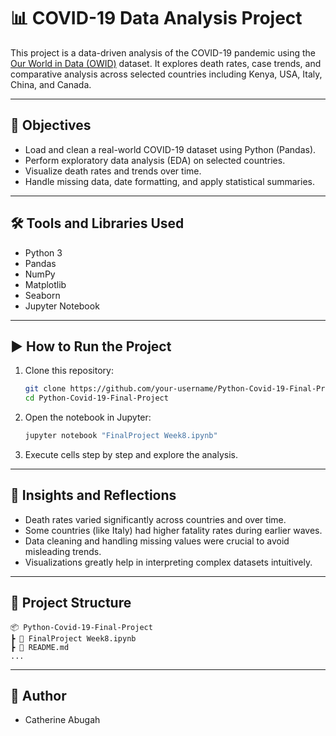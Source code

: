 
# 📊 COVID-19 Data Analysis Project

This project is a data-driven analysis of the COVID-19 pandemic using the [Our World in Data (OWID)](https://ourworldindata.org/coronavirus) dataset. It explores death rates, case trends, and comparative analysis across selected countries including Kenya, USA, Italy, China, and Canada.

---

## 🎯 Objectives

- Load and clean a real-world COVID-19 dataset using Python (Pandas).
- Perform exploratory data analysis (EDA) on selected countries.
- Visualize death rates and trends over time.
- Handle missing data, date formatting, and apply statistical summaries.

---

## 🛠️ Tools and Libraries Used

- Python 3
- Pandas
- NumPy
- Matplotlib
- Seaborn
- Jupyter Notebook

---

## ▶️ How to Run the Project

1. Clone this repository:
   ```bash
   git clone https://github.com/your-username/Python-Covid-19-Final-Project.git
   cd Python-Covid-19-Final-Project
   ```

2. Open the notebook in Jupyter:
   ```bash
   jupyter notebook "FinalProject Week8.ipynb"
   ```

3. Execute cells step by step and explore the analysis.

---

## 🧠 Insights and Reflections

- Death rates varied significantly across countries and over time.
- Some countries (like Italy) had higher fatality rates during earlier waves.
- Data cleaning and handling missing values were crucial to avoid misleading trends.
- Visualizations greatly help in interpreting complex datasets intuitively.

---

## 📁 Project Structure

```
📦 Python-Covid-19-Final-Project
┣ 📜 FinalProject Week8.ipynb
┣ 📜 README.md
...
```

---

## 📝 Author

- Catherine Abugah
